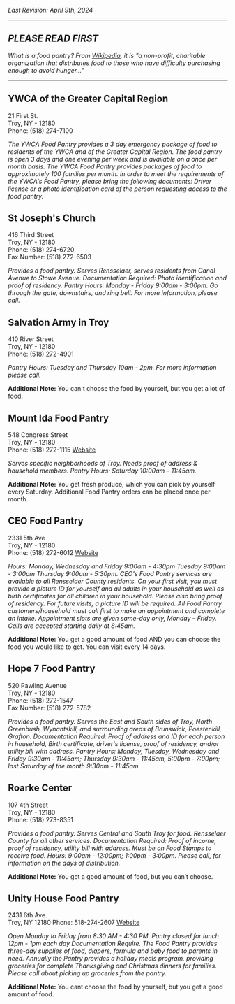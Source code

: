 _Last Revision: April 9th, 2024_

---
## *PLEASE READ FIRST*
_What is a food pantry? From [Wikipedia](https://en.wikipedia.org/wiki/Food_bank), it is "a non-profit, charitable organization that distributes food to those who have difficulty purchasing enough to avoid hunger..."_

---
## YWCA of the Greater Capital Region  
21 First St.  
Troy, NY - 12180  
Phone: (518) 274-7100

_The YWCA Food Pantry provides a 3 day emergency package of food to residents of the YWCA and of the Greater Capital Region. The food pantry is open 3 days and one evening per week and is available on a once per month basis. The YWCA Food Pantry provides packages of food to approximately 100 families per month. In order to meet the requirements of the YWCA's Food Pantry, please bring the following documents: Driver license or a photo identification card of the person requesting access to the food pantry._

## St Joseph's Church  
416 Third Street  
Troy, NY - 12180  
Phone: (518) 274-6720  
Fax Number: (518) 272-6503

_Provides a food pantry. Serves Rensselaer, serves residents from Canal Avenue to Stowe Avenue. Documentation Required: Photo identification and proof of residency. Pantry Hours: Monday - Friday 9:00am - 3:00pm. Go through the gate, downstairs,  and ring bell. For more information, please call._


## Salvation Army in Troy  
410 River Street  
Troy, NY - 12180  
Phone: (518) 272-4901

_Pantry Hours: Tuesday and Thursday 10am - 2pm. For more information please call._

**Additional Note:** You can't choose the food by yourself, but you get a lot of food.


## Mount Ida Food Pantry  
548 Congress Street  
Troy, NY - 12180  
Phone: (518) 272-1115
[Website](https://www.facebook.com/mountidafoodpantry/)

_Serves specific neighborhoods of Troy. Needs proof of address & household members. Pantry Hours: Saturday 10:00am – 11:45am._

**Additional Note:** You get fresh produce, which you can pick by yourself every Saturday. Additional Food Pantry orders can be placed once per month.


## CEO Food Pantry  
2331 5th Ave  
Troy, NY - 12180  
Phone: (518) 272-6012
[Website](https://www.ceoempowers.org/services/food-pantry/)

_Hours: Monday, Wednesday and Friday 9:00am - 4:30pm Tuesday 9:00am - 3:00pm Thursday 9:00am - 5:30pm. CEO's Food Pantry services are available to all Rensselaer County residents. On your first visit, you must provide a picture ID for yourself and all adults in your household as well as birth certificates for all children in your household. Please also bring proof of residency. For future visits, a picture ID will be required. All Food Pantry customers/household must call first to make an appointment and complete an intake. Appointment slots are given same-day only, Monday – Friday. Calls are accepted starting daily at 8:45am._

**Additional Note:** You get a good amount of food AND you can choose the food you would like to get. You can visit every 14 days.

## Hope 7 Food Pantry 
520 Pawling Avenue  
Troy, NY - 12180  
Phone: (518) 272-1547  
Fax Number: (518) 272-5782

_Provides a food pantry. Serves the East and South sides of Troy, North Greenbush, Wynantskill, and surrounding areas of Brunswick, Poestenkill, Grafton. Documentation Required: Proof of address and ID for each person in household, Birth certificate, driver's license, proof of residency, and/or utility bill with address. Pantry Hours: Monday, Tuesday, Wednesday and Friday 9:30am - 11:45am; Thursday 9:30am - 11:45am, 5:00pm - 7:00pm; last Saturday of the month 9:30am - 11:45am._


## Roarke Center 
107 4th Street  
Troy, NY - 12180  
Phone: (518) 273-8351

_Provides a food pantry. Serves Central and South Troy for food. Rensselaer County for all other services. Documentation Required: Proof of income, proof of residency, utility bill with address. Must be on Food Stamps to receive food. Hours: 9:00am - 12:00pm; 1:00pm - 3:00pm. Please call, for information on the days of distribution._ 

**Additional Note:** You get a good amount of food, but you can’t choose.  


## Unity House Food Pantry
2431 6th Ave.  
Troy, NY 12180
Phone: 518-274-2607
[Website](https://www.unityhouseny.org/services/community-resources/#panel-food-pantry)

_Open Monday to Friday from 8:30 AM - 4:30 PM. Pantry closed for lunch 12pm - 1pm each day Documentation Require. The Food Pantry provides three-day supplies of food, diapers, formula and baby food to parents in need. Annually the Pantry provides a holiday meals program, providing groceries for complete Thanksgiving and Christmas dinners for families. Please call about picking up groceries from the pantry._

**Additional Note:** You cant choose the food by yourself, but you get a good amount of food.